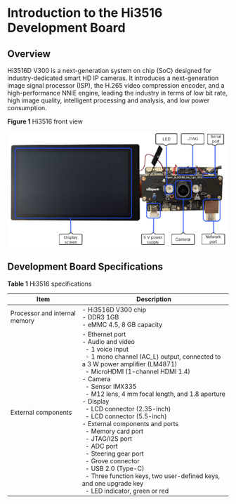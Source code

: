 # Introduction to the Hi3516 Development Board


## Overview

Hi3516D V300 is a next-generation system on chip (SoC) designed for industry-dedicated smart HD IP cameras. It introduces a next-generation image signal processor (ISP), the H.265 video compression encoder, and a high-performance NNIE engine, leading the industry in terms of low bit rate, high image quality, intelligent processing and analysis, and low power consumption.

  **Figure 1** Hi3516 front view

  ![en-us_image_0000001227082182](figures/en-us_image_0000001227082182.png)


## Development Board Specifications

  **Table 1** Hi3516 specifications

| Item| Description| 
| -------- | -------- |
| Processor and internal memory| -&nbsp;Hi3516D V300 chip<br>-&nbsp;DDR3&nbsp;1GB<br>-&nbsp;eMMC 4.5, 8 GB capacity| 
| External components| -&nbsp;Ethernet port<br>-&nbsp;Audio and video<br>&nbsp;&nbsp;-&nbsp;1 voice input<br>&nbsp;&nbsp;-&nbsp;1 mono channel (AC_L) output, connected to a 3 W power amplifier (LM4871)<br>&nbsp;&nbsp;-&nbsp;MicroHDMI (1-channel HDMI 1.4)<br>-&nbsp;Camera<br>&nbsp;&nbsp;-&nbsp;Sensor IMX335<br>&nbsp;&nbsp;-&nbsp;M12 lens, 4 mm focal length, and 1.8 aperture<br>-&nbsp;Display<br>&nbsp;&nbsp;-&nbsp;LCD connector (2.35-inch)<br>&nbsp;&nbsp;-&nbsp;LCD connector (5.5-inch)<br>-&nbsp;External components and ports<br>&nbsp;&nbsp;-&nbsp;Memory card port<br>&nbsp;&nbsp;-&nbsp;JTAG/I2S port<br>&nbsp;&nbsp;-&nbsp;ADC port<br>&nbsp;&nbsp;-&nbsp;Steering gear port<br>&nbsp;&nbsp;-&nbsp;Grove connector<br>&nbsp;&nbsp;-&nbsp;USB 2.0 (Type-C)<br>&nbsp;&nbsp;-&nbsp;Three function keys, two user-defined keys, and one upgrade key<br>&nbsp;&nbsp;-&nbsp;LED indicator, green or red| 
